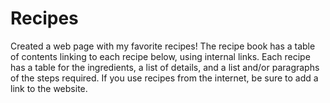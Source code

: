 # Recipes
Created a web page with my favorite recipes! 
The recipe book has a table of contents linking to each recipe below, using internal links. 
Each recipe has a table for the ingredients, a list of details, and a list and/or paragraphs of the steps required. 
If you use recipes from the internet, be sure to add a link to the website.
